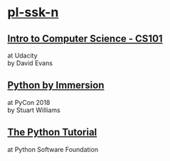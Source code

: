 # [pl-ssk-n](README.md)


## [Intro to Computer Science - CS101](udacity-cs101.md)
at Udacity  
by David Evans  


## [Python by Immersion](python-by-immersion.md)
at PyCon 2018  
by Stuart Williams  


## [The Python Tutorial](the-python-tutorial.md)
at Python Software Foundation  

